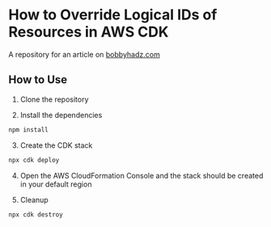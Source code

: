 # How to Override Logical IDs of Resources in AWS CDK

A repository for an article on
[bobbyhadz.com](https://bobbyhadz.com/blog/override-logical-id-aws-cdk)

## How to Use

1. Clone the repository

2. Install the dependencies

```bash
npm install
```

3. Create the CDK stack

```bash
npx cdk deploy
```

4. Open the AWS CloudFormation Console and the stack should be created in your
   default region

5. Cleanup

```bash
npx cdk destroy
```
